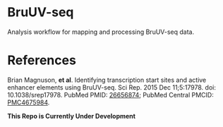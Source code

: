 # BruUV-seq
Analysis workflow for mapping and processing BruUV-seq data.

# References
Brian Magnuson, **et al**. Identifying transcription start sites and active enhancer elements using BruUV-seq. Sci Rep. 2015 Dec 11;5:17978. doi: 10.1038/srep17978. PubMed PMID: [26656874](https://www.ncbi.nlm.nih.gov/pubmed/26656874/); PubMed Central PMCID: [PMC4675984](http://www.ncbi.nlm.nih.gov/pmc/articles/PMC4675984/). 

**This Repo is Currently Under Development**
